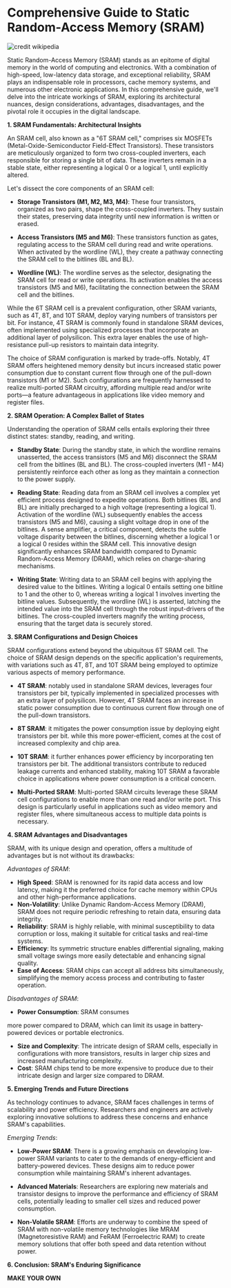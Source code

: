 
# Comprehensive Guide to Static Random-Access Memory (SRAM)

![credit wikipedia](https://upload.wikimedia.org/wikipedia/commons/thumb/3/31/SRAM_Cell_%286_Transistors%29.svg/800px-SRAM_Cell_%286_Transistors%29.svg.png)

Static Random-Access Memory (SRAM) stands as an epitome of digital memory in the world of computing and electronics. With a combination of high-speed, low-latency data storage, and exceptional reliability, SRAM plays an indispensable role in processors, cache memory systems, and numerous other electronic applications. In this comprehensive guide, we'll delve into the intricate workings of SRAM, exploring its architectural nuances, design considerations, advantages, disadvantages, and the pivotal role it occupies in the digital landscape.

**1. SRAM Fundamentals: Architectural Insights**

An SRAM cell, also known as a "6T SRAM cell," comprises six MOSFETs (Metal-Oxide-Semiconductor Field-Effect Transistors). These transistors are meticulously organized to form two cross-coupled inverters, each responsible for storing a single bit of data. These inverters remain in a stable state, either representing a logical 0 or a logical 1, until explicitly altered.

Let's dissect the core components of an SRAM cell:

- **Storage Transistors (M1, M2, M3, M4)**: These four transistors, organized as two pairs, shape the cross-coupled inverters. They sustain their states, preserving data integrity until new information is written or erased.

- **Access Transistors (M5 and M6)**: These transistors function as gates, regulating access to the SRAM cell during read and write operations. When activated by the wordline (WL), they create a pathway connecting the SRAM cell to the bitlines (BL and BL).

- **Wordline (WL)**: The wordline serves as the selector, designating the SRAM cell for read or write operations. Its activation enables the access transistors (M5 and M6), facilitating the connection between the SRAM cell and the bitlines.

While the 6T SRAM cell is a prevalent configuration, other SRAM variants, such as 4T, 8T, and 10T SRAM, deploy varying numbers of transistors per bit. For instance, 4T SRAM is commonly found in standalone SRAM devices, often implemented using specialized processes that incorporate an additional layer of polysilicon. This extra layer enables the use of high-resistance pull-up resistors to maintain data integrity.

The choice of SRAM configuration is marked by trade-offs. Notably, 4T SRAM offers heightened memory density but incurs increased static power consumption due to constant current flow through one of the pull-down transistors (M1 or M2). Such configurations are frequently harnessed to realize multi-ported SRAM circuitry, affording multiple read and/or write ports—a feature advantageous in applications like video memory and register files.

**2. SRAM Operation: A Complex Ballet of States**

Understanding the operation of SRAM cells entails exploring their three distinct states: standby, reading, and writing.

- **Standby State**: During the standby state, in which the wordline remains unasserted, the access transistors (M5 and M6) disconnect the SRAM cell from the bitlines (BL and BL). The cross-coupled inverters (M1 - M4) persistently reinforce each other as long as they maintain a connection to the power supply.

- **Reading State**: Reading data from an SRAM cell involves a complex yet efficient process designed to expedite operations. Both bitlines (BL and BL) are initially precharged to a high voltage (representing a logical 1). Activation of the wordline (WL) subsequently enables the access transistors (M5 and M6), causing a slight voltage drop in one of the bitlines. A sense amplifier, a critical component, detects the subtle voltage disparity between the bitlines, discerning whether a logical 1 or a logical 0 resides within the SRAM cell. This innovative design significantly enhances SRAM bandwidth compared to Dynamic Random-Access Memory (DRAM), which relies on charge-sharing mechanisms.

- **Writing State**: Writing data to an SRAM cell begins with applying the desired value to the bitlines. Writing a logical 0 entails setting one bitline to 1 and the other to 0, whereas writing a logical 1 involves inverting the bitline values. Subsequently, the wordline (WL) is asserted, latching the intended value into the SRAM cell through the robust input-drivers of the bitlines. The cross-coupled inverters magnify the writing process, ensuring that the target data is securely stored.

**3. SRAM Configurations and Design Choices**

SRAM configurations extend beyond the ubiquitous 6T SRAM cell. The choice of SRAM design depends on the specific application's requirements, with variations such as 4T, 8T, and 10T SRAM being employed to optimize various aspects of memory performance.

- **4T SRAM**:  notably used in standalone SRAM devices, leverages four transistors per bit, typically implemented in specialized processes with an extra layer of polysilicon. However, 4T SRAM faces an increase in static power consumption due to continuous current flow through one of the pull-down transistors.

- **8T SRAM**: it mitigates the power consumption issue by deploying eight transistors per bit.  while this more power-efficient, comes at the cost of increased complexity and chip area.

- **10T SRAM**: it further enhances power efficiency by incorporating ten transistors per bit. The additional transistors contribute to reduced leakage currents and enhanced stability, making 10T SRAM a favorable choice in applications where power consumption is a critical concern.

- **Multi-Ported SRAM**: Multi-ported SRAM circuits leverage these SRAM cell configurations to enable more than one read and/or write port. This design is particularly useful in applications such as video memory and register files, where simultaneous access to multiple data points is necessary.

**4. SRAM Advantages and Disadvantages**

SRAM, with its unique design and operation, offers a multitude of advantages but is not without its drawbacks:

*Advantages of SRAM*:

- **High Speed**: SRAM is renowned for its rapid data access and low latency, making it the preferred choice for cache memory within CPUs and other high-performance applications.
- **Non-Volatility**: Unlike Dynamic Random-Access Memory (DRAM), SRAM does not require periodic refreshing to retain data, ensuring data integrity.
- **Reliability**: SRAM is highly reliable, with minimal susceptibility to data corruption or loss, making it suitable for critical tasks and real-time systems.
- **Efficiency**: Its symmetric structure enables differential signaling, making small voltage swings more easily detectable and enhancing signal quality.
- **Ease of Access**: SRAM chips can accept all address bits simultaneously, simplifying the memory access process and contributing to faster operation.

*Disadvantages of SRAM*:

- **Power Consumption**: SRAM consumes

 more power compared to DRAM, which can limit its usage in battery-powered devices or portable electronics.
- **Size and Complexity**: The intricate design of SRAM cells, especially in configurations with more transistors, results in larger chip sizes and increased manufacturing complexity.
- **Cost**: SRAM chips tend to be more expensive to produce due to their intricate design and larger size compared to DRAM.

**5. Emerging Trends and Future Directions**

As technology continues to advance, SRAM faces challenges in terms of scalability and power efficiency. Researchers and engineers are actively exploring innovative solutions to address these concerns and enhance SRAM's capabilities.

*Emerging Trends*:

- **Low-Power SRAM**: There is a growing emphasis on developing low-power SRAM variants to cater to the demands of energy-efficient and battery-powered devices. These designs aim to reduce power consumption while maintaining SRAM's inherent advantages.

- **Advanced Materials**: Researchers are exploring new materials and transistor designs to improve the performance and efficiency of SRAM cells, potentially leading to smaller cell sizes and reduced power consumption.

- **Non-Volatile SRAM**: Efforts are underway to combine the speed of SRAM with non-volatile memory technologies like MRAM (Magnetoresistive RAM) and FeRAM (Ferroelectric RAM) to create memory solutions that offer both speed and data retention without power.

**6. Conclusion: SRAM's Enduring Significance**

**MAKE YOUR OWN**
